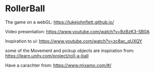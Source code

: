 # RollerBall

The game on a webGL: https://lukejohnflett.github.io/


Video presentation: https://www.youtube.com/watch?v=BzBzK3-SB0A


Inspiration to ui: https://www.youtube.com/watch?v=zc8ac_qUXQY

some of the Movement and pickup objects are inspiration from: https://learn.unity.com/project/roll-a-ball

Have a carachter from: https://www.mixamo.com/#/
